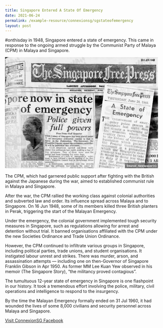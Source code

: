 ```yaml
---
title: Singapore Entered A State Of Emergency
date: 2021-06-24
permalink: /example-resource/connexionsg/sgstateofemergency
layout: post
---
```

#onthisday in 1948, Singapore entered a state of emergency. This came in response to the ongoing armed struggle by the Communist Party of Malaya (CPM) in Malaya and Singapore. 

  ![Alt text for image on Isomer site](/images/stateofemergency.jpeg)

The CPM, which had garnered public support after fighting with the British against the Japanese during the war, aimed to established communist rule in Malaya and Singapore. 

After the war, the CPM rallied the working class against colonial authorities and subverted law and order. Its influence spread across Malaya and to Singapore. On 16 Jun 1948, some of its members killed three British planters in Perak, triggering the start of the Malayan Emergency.

Under the emergency, the colonial government implemented tough security measures in Singapore, such as regulations allowing for arrest and detention without trial. It banned organisations affiliated with the CPM under the new Societies Ordinance and Trade Union Ordinance.

However, the CPM continued to infiltrate various groups in Singapore, including political parties, trade unions, and student organisations. It instigated labour unrest and strikes. There was murder, arson, and assassination attempts — including one on then-Governor of Singapore Franklin Gibson in Apr 1950. As former MM Lee Kuan Yew observed in his memoir (The Singapore Story), “the militancy proved contagious”.

The tumultuous 12-year state of emergency in Singapore is one flashpoint in our history. It took a tremendous effort involving the police, military, civil operations and intelligence to respond to the insurgency. 

By the time the Malayan Emergency formally ended on 31 Jul 1960, it had wounded the lives of some 8,000 civilians and security personnel across Malaya and Singapore.

<a href="https://www.facebook.com/ConnexionSG" target="_blank">Visit ConnexionSG Facebook</a>